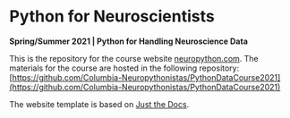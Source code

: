 # Python for Neuroscientists

**Spring/Summer 2021 | Python for Handling Neuroscience Data**

This is the repository for the course website [neuropython.com](neuropython.com). The materials for the course are hosted in the following repository: [https://github.com/Columbia-Neuropythonistas/PythonDataCourse2021](https://github.com/Columbia-Neuropythonistas/PythonDataCourse2021)



The website template is based on [Just the Docs](https://pmarsceill.github.io/just-the-docs/).

